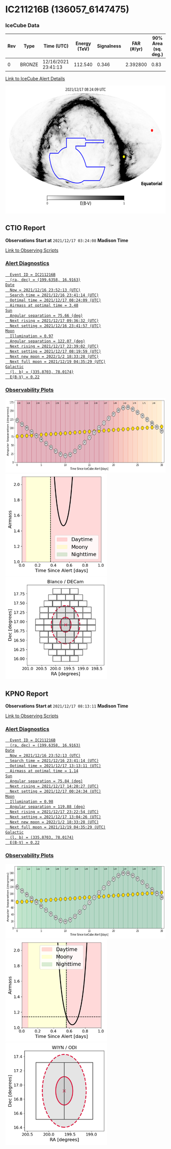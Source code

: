 # IC211216B (136057_6147475)

### IceCube Data

| Rev | Type | Time (UTC) | Energy (TeV) | Signalness | FAR (#/yr) | 90% Area (sq. deg.) |
| --- | --- | --- | --- | --- | --- | --- |
| 0 | BRONZE | 12/16/2021  23:41:13 | 112.540 | 0.346 | 2.392800 | 0.83 |

<a href="https://gcn.gsfc.nasa.gov/gcn/notices_amon_g_b/136057_6147475.amon" target="_blank">Link to IceCube Alert Details</a>

<a href="https://rmorgan10.github.io/AlertMonitoring/IC211216B_0/CTIO_skymap.png" target="_blank">
  <img src="CTIO_skymap.png" alt="CTIO Skymap" style="width:700px;height:400px;">
</a>


## CTIO Report

**Observations Start at**  `2021/12/17 03:24:08`  **Madison Time**

<a href="https://github.com/rmorgan10/AlertMonitoring/blob/main/IC211216B_0/CTIO.json" target="_blank">Link to Observing Scripts

### Alert Diagnostics

```Event
  Event ID = IC211216B
  (ra, dec) = (199.6358, 16.9163)
Date
  Now = 2021/12/16 23:52:13 (UTC)
  Search time = 2021/12/16 23:41:14 (UTC)
  Optimal time = 2021/12/17 08:24:09 (UTC)
  Airmass at optimal time = 3.48
Sun
  Angular separation = 75.66 (deg)
  Next rising = 2021/12/17 09:36:32 (UTC)
  Next setting = 2021/12/16 23:41:57 (UTC)
Moon
  Illumination = 0.97
  Angular separation = 122.07 (deg)
  Next rising = 2021/12/17 22:39:02 (UTC)
  Next setting = 2021/12/17 08:19:59 (UTC)
  Next new moon = 2022/1/2 18:33:28 (UTC)
  Next full moon = 2021/12/19 04:35:29 (UTC)
Galactic
  (l, b) = (335.8703, 78.0174)
  E(B-V) = 0.22
```
### Observability Plots

<a href="https://rmorgan10.github.io/AlertMonitoring/IC211216B_0/CTIO_forecast.png" target="_blank">
  <img src="CTIO_forecast.png" alt="CTIO Forecast" style="width:700px;height:233px;">
</a>

<a href="https://rmorgan10.github.io/AlertMonitoring/IC211216B_0/CTIO_airmass.png" target="_blank">
  <img src="CTIO_airmass.png" alt="CTIO Airmass" style="width:320px;height:320px;">
</a>
<a href="https://rmorgan10.github.io/AlertMonitoring/IC211216B_0/CTIO_fov.png" target="_blank">
  <img src="CTIO_fov.png" alt="CTIO FoV" style="width:320px;height:320px;">
</a>


## KPNO Report

**Observations Start at**  `2021/12/17 08:13:11`  **Madison Time**

<a href="https://github.com/rmorgan10/AlertMonitoring/blob/main/IC211216B_0/KPNO.json" target="_blank">Link to Observing Scripts

### Alert Diagnostics

```Event
  Event ID = IC211216B
  (ra, dec) = (199.6358, 16.9163)
Date
  Now = 2021/12/16 23:52:13 (UTC)
  Search time = 2021/12/16 23:41:14 (UTC)
  Optimal time = 2021/12/17 13:13:11 (UTC)
  Airmass at optimal time = 1.14
Sun
  Angular separation = 75.84 (deg)
  Next rising = 2021/12/17 14:20:27 (UTC)
  Next setting = 2021/12/17 00:24:34 (UTC)
Moon
  Illumination = 0.98
  Angular separation = 119.88 (deg)
  Next rising = 2021/12/17 23:22:54 (UTC)
  Next setting = 2021/12/17 13:04:26 (UTC)
  Next new moon = 2022/1/2 18:33:28 (UTC)
  Next full moon = 2021/12/19 04:35:29 (UTC)
Galactic
  (l, b) = (335.8703, 78.0174)
  E(B-V) = 0.22
```
### Observability Plots

<a href="https://rmorgan10.github.io/AlertMonitoring/IC211216B_0/KPNO_forecast.png" target="_blank">
  <img src="KPNO_forecast.png" alt="KPNO Forecast" style="width:700px;height:233px;">
</a>

<a href="https://rmorgan10.github.io/AlertMonitoring/IC211216B_0/KPNO_airmass.png" target="_blank">
  <img src="KPNO_airmass.png" alt="KPNO Airmass" style="width:320px;height:320px;">
</a>
<a href="https://rmorgan10.github.io/AlertMonitoring/IC211216B_0/KPNO_fov.png" target="_blank">
  <img src="KPNO_fov.png" alt="KPNO FoV" style="width:320px;height:320px;">
</a>


